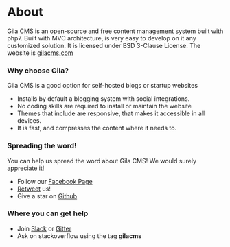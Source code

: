 
# About

Gila CMS is an open-source and free content management system built with php7. Built with MVC architecture, is very easy to develop on it any customized solution. It is licensed under BSD 3-Clause License.
The website is [gilacms.com](http://gilacms.com)

### Why choose Gila?

Gila CMS is a good option for self-hosted blogs or startup websites
- Installs by default a blogging system with social integrations.
- No coding skills are required to install or maintain the website
- Themes that include are responsive, that makes it accessible in all devices.
- It is fast, and compresses the content where it needs to.

### Spreading the word!

You can help us spread the word about Gila CMS! We would surely appreciate it!
- Follow our [Facebook Page](https://www.facebook.com/gilacms/)
- [Retweet](https://twitter.com/GilaCms) us!
- Give a star on [Github](https://github.com/GilaCMS/gila)

### Where you can get help

- Join [Slack](https://join.slack.com/t/gilacms/shared_invite/enQtMzU5OTg5OTUzMDQ3LWFiZThjMTliOGQ0NWQyOGRiZTM2ZDlmYTkxODAzZWRlOWJmNmVjNDZkYThjODRjZjdkMmNmOTU3MWUxMDlhZTc) or [Gitter](https://gitter.im/GilaCMS/Lobby)
- Ask on stackoverflow using the tag **gilacms**
